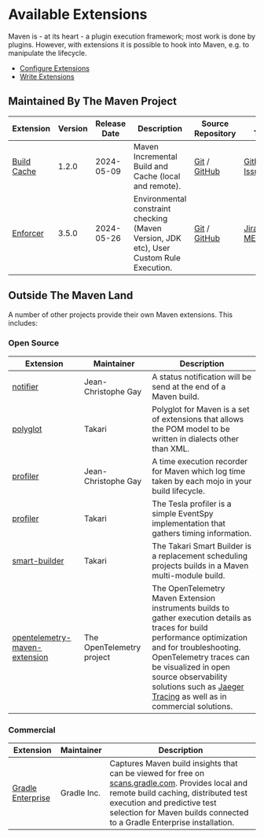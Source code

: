 # Available Extensions

<!--
Licensed to the Apache Software Foundation (ASF) under one
or more contributor license agreements.  See the NOTICE file
distributed with this work for additional information
regarding copyright ownership.  The ASF licenses this file
to you under the Apache License, Version 2.0 (the
"License"); you may not use this file except in compliance
with the License.  You may obtain a copy of the License at

http://www.apache.org/licenses/LICENSE-2.0

Unless required by applicable law or agreed to in writing,
software distributed under the License is distributed on an
"AS IS" BASIS, WITHOUT WARRANTIES OR CONDITIONS OF ANY
KIND, either express or implied.  See the License for the
specific language governing permissions and limitations
under the License.
-->

Maven is - at its heart - a plugin execution framework; most work is done by plugins. However, with extensions
it is possible to hook into Maven, e.g. to manipulate the lifecycle.

* [Configure Extensions](/guides/mini/guide-using-extensions.html)
* [Write Extensions](/examples/maven-3-lifecycle-extensions.html)

## Maintained By The Maven Project

|                    Extension                    | Version | Release Date |                                       Description                                       |                                                               Source Repository                                                               |                                 Issue Tracker                                 |
|-------------------------------------------------|---------|--------------|-----------------------------------------------------------------------------------------|-----------------------------------------------------------------------------------------------------------------------------------------------|-------------------------------------------------------------------------------|
| [Build Cache](./maven-build-cache-extension/)   | 1.2.0   | 2024-05-09   | Maven Incremental Build and Cache (local and remote).                                   | [Git](https://gitbox.apache.org/repos/asf/maven-build-cache-extension.git) / [GitHub](https://github.com/apache/maven-build-cache-extension/) | [GitHub Issues](https://github.com/apache/maven-build-cache-extension/issues) |
| [Enforcer](/enforcer/maven-enforcer-extension/) | 3.5.0   | 2024-05-26   | Environmental constraint checking (Maven Version, JDK etc), User Custom Rule Execution. | [Git](https://gitbox.apache.org/repos/asf/maven-enforcer.git) / [GitHub](https://github.com/apache/maven-enforcer/)                           | [Jira MENFORCER](https://issues.apache.org/jira/browse/MENFORCER)             |

## Outside The Maven Land

A number of other projects provide their own Maven extensions. This includes:

### Open Source

|                                                        Extension                                                        |        Maintainer         |                                                                                                                                                             Description                                                                                                                                                              |
|-------------------------------------------------------------------------------------------------------------------------|---------------------------|--------------------------------------------------------------------------------------------------------------------------------------------------------------------------------------------------------------------------------------------------------------------------------------------------------------------------------------|
| [notifier](https://github.com/jcgay/maven-notifier)                                                                     | Jean-Christophe Gay       | A status notification will be send at the end of a Maven build.                                                                                                                                                                                                                                                                      |
| [polyglot](https://github.com/takari/polyglot-maven)                                                                    | Takari                    | Polyglot for Maven is a set of extensions that allows the POM model to be written in dialects other than XML.                                                                                                                                                                                                                        |
| [profiler](https://github.com/jcgay/maven-profiler)                                                                     | Jean-Christophe Gay       | A time execution recorder for Maven which log time taken by each mojo in your build lifecycle.                                                                                                                                                                                                                                       |
| [profiler](https://github.com/takari/maven-profiler)                                                                    | Takari                    | The Tesla profiler is a simple EventSpy implementation that gathers timing information.                                                                                                                                                                                                                                              |
| [smart-builder](https://github.com/takari/takari-smart-builder)                                                         | Takari                    | The Takari Smart Builder is a replacement scheduling projects builds in a Maven multi-module build.                                                                                                                                                                                                                                  |
| [opentelemetry-maven-extension](https://github.com/open-telemetry/opentelemetry-java-contrib/tree/main/maven-extension) | The OpenTelemetry project | The OpenTelemetry Maven Extension instruments builds to gather execution details as traces for build performance optimization and for troubleshooting. <br/>OpenTelemetry traces can be visualized in open source observability solutions such as [Jaeger Tracing](https://www.jaegertracing.io) as well as in commercial solutions. |

### Commercial

|                                Extension                                 | Maintainer  |                                                                                                                                  Description                                                                                                                                  |
|--------------------------------------------------------------------------|-------------|-------------------------------------------------------------------------------------------------------------------------------------------------------------------------------------------------------------------------------------------------------------------------------|
| [Gradle Enterprise](https://docs.gradle.com/enterprise/maven-extension/) | Gradle Inc. | Captures Maven build insights that can be viewed for free on [scans.gradle.com](https://scans.gradle.com/). Provides local and remote build caching, distributed test execution and predictive test selection for Maven builds connected to a Gradle Enterprise installation. |

